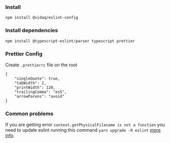 ### Install

```
npm install @vidaq/eslint-config
```

### Install dependencies

```
npm install @typescript-eslint/parser typescript prettier
```

### Prettier Config

Create `.prettierrc` file on the root

```
{
    "singleQuote": true,
    "tabWidth": 2,
    "printWidth": 120,
    "trailingComma": "es5",
    "arrowParens": "avoid"
}
```

### Common problems

If you are getting error `context.getPhysicalFilename is not a function` you need to update eslint running this command `yarn upgrade -R eslint` [more info](https://github.com/prettier/eslint-plugin-prettier/issues/434).
